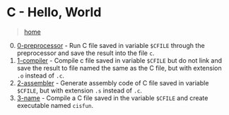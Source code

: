 # C - Hello, World

> [home](../README.md)

0. [0-preprocessor](./0-preprocessor) - Run C file saved in variable `$CFILE`
  through the preprocessor and save the result into the file `c`.
1. [1-compiler](./1-compiler) - Compile c file saved in variable `$CFILE`
  but do not link and save the result to file named the same as the C file,
  but with extension `.o` instead of `.c`.
2. [2-assembler](./2-assembler) - Generate assembly code of C file saved in
   variable `$CFILE`, but with extension `.s` instead of `.c`.
3. [3-name](./3-name) - Compile a C file saved in the variable `$CFILE` and
   create executable named `cisfun`.
